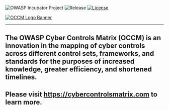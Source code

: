 ![OWASP Incubator Project](https://owasp.org/www-project-cyber-controls-matrix/assets/images/OWASP-Incubator_Project-blue.svg)
![Release](https://owasp.org/www-project-cyber-controls-matrix/assets/images/release-tbd-blue.svg)
[![License](https://owasp.org/www-project-cyber-controls-matrix/assets/images/license-CC--BY_4.0-blue.svg)](https://creativecommons.org/licenses/by/4.0/)

[![OCCM Logo Banner](https://owasp.org/www-project-cyber-controls-matrix/assets/images/OCCM-logo-1000x348-wht.png)](https://cybercontrolsmatrix.com)

***

## The OWASP Cyber Controls Matrix (OCCM) is an innovation in the mapping of cyber controls across different control sets, frameworks, and standards for the purposes of increased knowledge, greater efficiency, and shortened timelines.

## Please visit https://cybercontrolsmatrix.com to learn more.
